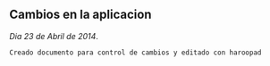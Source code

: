 Cambios en la aplicacion
-----------------------

*Dia 23 de Abril de 2014*.

	Creado documento para control de cambios y editado con haroopad



